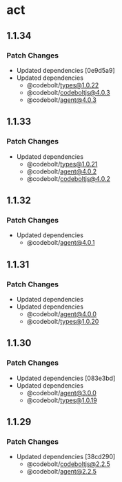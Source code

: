 # act

## 1.1.34

### Patch Changes

- Updated dependencies [0e9d5a9]
- Updated dependencies
  - @codebolt/types@1.0.22
  - @codebolt/codeboltjs@4.0.3
  - @codebolt/agent@4.0.3

## 1.1.33

### Patch Changes

- Updated dependencies
  - @codebolt/types@1.0.21
  - @codebolt/agent@4.0.2
  - @codebolt/codeboltjs@4.0.2

## 1.1.32

### Patch Changes

- Updated dependencies
  - @codebolt/agent@4.0.1

## 1.1.31

### Patch Changes

- Updated dependencies
- Updated dependencies
  - @codebolt/agent@4.0.0
  - @codebolt/types@1.0.20

## 1.1.30

### Patch Changes

- Updated dependencies [083e3bd]
- Updated dependencies
  - @codebolt/agent@3.0.0
  - @codebolt/types@1.0.19

## 1.1.29

### Patch Changes

- Updated dependencies [38cd290]
  - @codebolt/codeboltjs@2.2.5
  - @codebolt/agent@2.2.5
